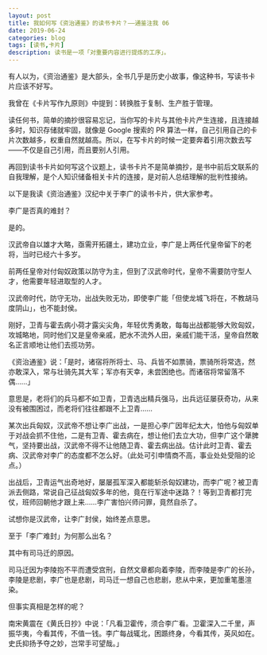 ```yaml
---
layout: post
title: 我如何写《资治通鉴》的读书卡片？——通鉴注我 06
date: 2019-06-24
categories: blog
tags: [读书,卡片]
description: 读书是一项「对重要内容进行提炼的工序」。
---
```



有人以为，《资治通鉴》是大部头，全书几乎是历史小故事，像这种书，写读书卡片应该不好写。

我曾在《卡片写作九原则》中提到：转换胜于复制、生产胜于管理。

读任何书，简单的摘抄很容易忘记，当你写的卡片与其他卡片产生连接，且连接越多时，知识存储就牢固，就像是 Google 搜索的 PR 算法一样，自己引用自己的卡片次数越多，权重自然就越高。所以，在写卡片的时候一定要奔着引用次数去写——不仅是自己引用，而且要别人引用。

再回到读书卡片如何写这个议题上，读书卡片不是简单摘抄，是书中前后文联系的自我理解，是个人知识储备相关卡片的连接，是对前人总结理解的批判性接纳。

以下是我读《资治通鉴》汉纪中关于李广的读书卡片，供大家参考。

李广是否真的难封？

是的。

汉武帝自以雄才大略，亟需开拓疆土，建功立业，李广是上两任代皇帝留下的老将，当时已经六十多岁。

前两任皇帝对付匈奴政策以防守为主，但到了汉武帝时代，皇帝不需要防守型人才，他需要年轻进取型的人才。

汉武帝时代，防守无功，出战失败无功，即使李广能「但使龙城飞将在，不教胡马度阴山」，也不能封侯。

刚好，卫青与霍去病小荷才露尖尖角，年轻优秀勇敢，每每出战都能够大败匈奴，攻城略地，同时他们又是皇帝亲戚，肥水不流外人田，亲戚们能干活，皇帝自然敢名正言顺地让他们去揽功劳。

《资治通鉴》说：「是时，诸宿将所将士、马、兵皆不如票骑，票骑所将常选，然亦敢深入，常与壮骑先其大军；军亦有天幸，未尝困绝也。而诸宿将常留落不偶……」

意思是，老将们的兵马都不如卫青，卫青选出精兵强马，出兵远征屡获奇功，从来没有被围困过，而老将们往往都跟不上卫青……

某次出兵匈奴，汉武帝不想让李广出战，一是担心李广因年纪太大，怕他与匈奴单于对战会抓不住他，二是有卫青、霍去病在，想让他们去立大功，但李广这个犟脾气，坚持要出战，汉武帝不得不让他随卫青、霍去病出战。估计此时卫青、霍去病、汉武帝对李广的态度都不怎么好。（此处可引申情商不高，事业处处受阻的论点。）

出战后，卫青运气出奇地好，屡屡孤军深入都能斩杀匈奴建功，而李广呢？被卫青派去侧路，常说自己征战匈奴多年的他，竟在行军途中迷路？！等到卫青都打完仗，班师回朝他才跟上来……李广害怕兴师问罪，竟然自杀了。

试想你是汉武帝，让李广封侯，始终差点意思。

至于「李广难封」为何那么出名？

其中有司马迁的原因。

司马迁因为李陵抱不平而遭受宫刑，自然文章都向着李陵，而李陵是李广的长孙，李陵是悲剧，李广也是悲剧，司马迁一想自己也悲剧，悲从中来，更加重笔墨渲染。

但事实真相是怎样的呢？

南宋黄震在《黄氏日抄》中说：「凡看卫霍传，须合李广看。卫霍深入二千里，声振华夷，今看其传，不值一钱。李广每战辄北，困踬终身，今看其传，英风如在。史氏抑扬予夺之妙，岂常手可望哉。」